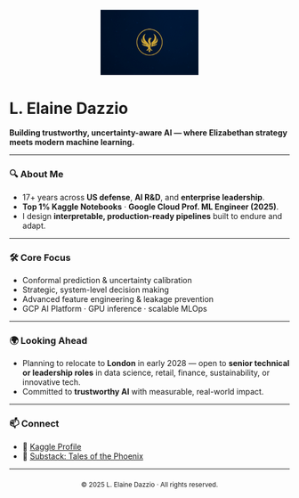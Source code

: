 <!-- Banner -->
<p align="center">
  <img src="ChatGPT Image Aug 9, 2025, 09_32_30 PM.jpg" alt="Phoenix Banner" width="35%">
</p>

# L. Elaine Dazzio

**Building trustworthy, uncertainty-aware AI — where Elizabethan strategy meets modern machine learning.**

---

### 🔍 About Me
 - 17+ years across **US defense**, **AI R&D**, and **enterprise leadership**.  
 - **Top 1% Kaggle Notebooks** · **Google Cloud Prof. ML Engineer (2025)**.  
 - I design **interpretable, production-ready pipelines** built to endure and adapt.

---

### 🛠 Core Focus
- Conformal prediction & uncertainty calibration  
- Strategic, system-level decision making  
- Advanced feature engineering & leakage prevention  
- GCP AI Platform · GPU inference · scalable MLOps  

---

### 🌍 Looking Ahead
 - Planning to relocate to **London** in early 2028 — open to **senior technical or leadership roles** in data science, retail, finance, sustainability, or innovative tech.  
 - Committed to **trustworthy AI** with measurable, real-world impact.

---

### 📫 Connect
- 📂 [Kaggle Profile](https://www.kaggle.com/elainedazzio)  
- 📰 [Substack: Tales of the Phoenix](https://www.kaggle.com/elainedazzio)  

---

<p align="center">
  <sub>© 2025 L. Elaine Dazzio · All rights reserved.</sub>
</p>

